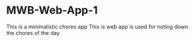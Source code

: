 # MWB-Web-App-1
This is a minimalistic chores app 
This is web app is used for noting down the chores of the day.
